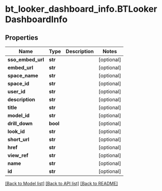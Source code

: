 # bt_looker_dashboard_info.BTLookerDashboardInfo

## Properties
Name | Type | Description | Notes
------------ | ------------- | ------------- | -------------
**sso_embed_url** | **str** |  | [optional] 
**embed_url** | **str** |  | [optional] 
**space_name** | **str** |  | [optional] 
**space_id** | **str** |  | [optional] 
**user_id** | **str** |  | [optional] 
**description** | **str** |  | [optional] 
**title** | **str** |  | [optional] 
**model_id** | **str** |  | [optional] 
**drill_down** | **bool** |  | [optional] 
**look_id** | **str** |  | [optional] 
**short_url** | **str** |  | [optional] 
**href** | **str** |  | [optional] 
**view_ref** | **str** |  | [optional] 
**name** | **str** |  | [optional] 
**id** | **str** |  | [optional] 

[[Back to Model list]](../README.md#documentation-for-models) [[Back to API list]](../README.md#documentation-for-api-endpoints) [[Back to README]](../README.md)


